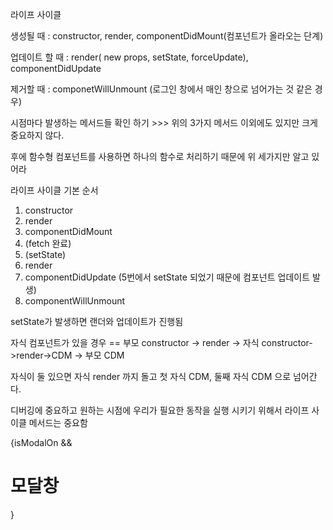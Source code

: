 라이프 사이클



생성될 때 : constructor, render, componentDidMount(컴포넌트가 올라오는 단계)

업데이트 할 때 : render( new props, setState, forceUpdate), componentDidUpdate

제거할 때 : componetWillUnmount (로그인 창에서 매인 창으로 넘어가는 것 같은 경우)



시점마다 발생하는 메서드들 확인 하기 >>> 위의 3가지 메서드 이외에도 있지만 크게 중요하지 않다.

후에 함수형 컴포넌트를 사용하면 하나의 함수로 처리하기 때문에 위 세가지만 알고 있어라



라이프 사이클 기본 순서

1. constructor
2. render
3. componentDidMount
4. (fetch 완료)
5. (setState)
6. render
7. componentDidUpdate (5번에서 setState 되었기 때문에 컴포넌트 업데이트 발생)
8. componentWillUnmount



setState가 발생하면 랜더와 업데이트가 진행됨

자식 컴포넌트가 있을 경우 == 부모 constructor -> render -> 자식 constructor->render->CDM -> 부모 CDM



자식이 둘 있으면 자식 render 까지 돌고 첫 자식 CDM, 둘째 자식 CDM 으로 넘어간다.



디버깅에 중요하고 원하는 시점에 우리가 필요한 동작을 실행 시키기 위해서 라이프 사이클 메서드는 중요함



{isModalOn && <h1>모달창</h1>}

